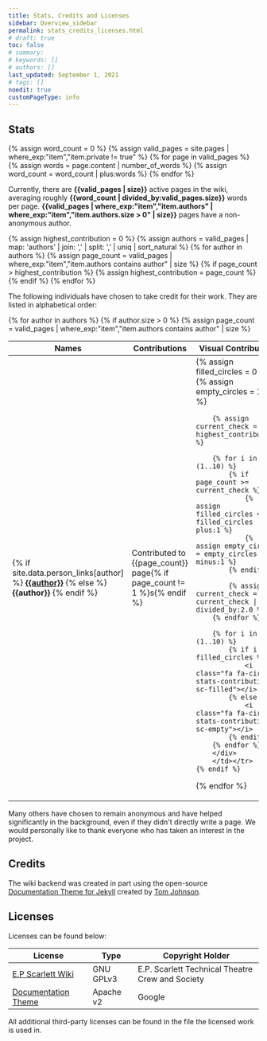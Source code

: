 ```yaml
---
title: Stats, Credits and Licenses
sidebar: Overview_sidebar
permalink: stats_credits_licenses.html
# draft: true
toc: false
# summary: 
# keywords: []
# authors: []
last_updated: September 1, 2021
# tags: []
noedit: true
customPageType: info
---
```


## Stats 
<!-- Data for page counts -->
{% assign word_count = 0 %}
{% assign valid_pages = site.pages | where_exp:"item","item.private != true" %}
{% for page in valid_pages %}
    {% assign words = page.content | number_of_words %}
    {% assign word_count = word_count | plus:words %}
{% endfor %}

Currently, there are **{{valid_pages | size}}** active pages in the wiki, averaging roughly **{{word_count | divided_by:valid_pages.size}}** words per page. **{{valid_pages | where_exp:"item","item.authors" | where_exp:"item","item.authors.size > 0" | size}}** pages have a non-anonymous author.

<!-- Data for credits and percentage bars -->
{% assign highest_contribution = 0 %}
{% assign authors = valid_pages | map: 'authors' | join: ',' | split: ',' | uniq | sort_natural %}
{% for author in authors %}
    {% assign page_count = valid_pages | where_exp:"item","item.authors contains author" | size %}
    {% if page_count > highest_contribution %}
        {% assign highest_contribution = page_count %}
    {% endif %}
{% endfor %}

The following individuals have chosen to take credit for their work. They are listed in alphabetical order:
<table class="credit-table">
    <thead>
        <tr>
            <th>Names</th>
            <th>Contributions</th>
            <th>Visual Contribution</th>
        </tr>
    </thead>
<tbody>

{% for author in authors %}
    {% if author.size > 0 %}
        {% assign page_count = valid_pages | where_exp:"item","item.authors contains author" | size %}
        <tr><td>
        {% if site.data.person_links[author] %}
            <b><a href="{{site.data.person_links[author]}}">{{author}}</a></b>
        {% else %}
            <b>{{author}}</b>
        {% endif %}
        </td>
        <td>
        Contributed to {{page_count}} page{% if page_count != 1 %}s{% endif %}
        </td>
        <td>
        <div class="stats-contribution-wrapper">
        {% assign filled_circles = 0 %}
        {% assign empty_circles = 10 %}

        {% assign current_check = highest_contribution %}
        
        {% for i in (1..10) %}
            {% if page_count >= current_check %}
                {% assign filled_circles = filled_circles | plus:1 %}
                {% assign empty_circles = empty_circles | minus:1 %}            
            {% endif %}

            {% assign current_check = current_check | divided_by:2.0 %}
        {% endfor %}

        {% for i in (1..10) %}
            {% if i <= filled_circles %}
                <i class="fa fa-circle stats-contribution sc-filled"></i>
            {% else %}
                <i class="fa fa-circle stats-contribution sc-empty"></i>
            {% endif %}
        {% endfor %}
        </div>
        </td></tr>
    {% endif %}
{% endfor %}

</tbody>
</table>

Many others have chosen to remain anonymous and have helped significantly in the background, even if they didn't directly write a page. We would personally like to thank everyone who has taken an interest in the project.

## Credits
The wiki backend was created in part using the open-source [Documentation Theme for Jekyll](https://idratherbewriting.com/documentation-theme-jekyll/) created by [Tom Johnson](https://github.com/tomjoht).


## Licenses
Licenses can be found below: <br>

| License | Type | Copyright Holder |
|---------|------|------------------|
| [E.P Scarlett Wiki](https://github.com/epstechtheatre/epstechtheatre.github.io/blob/main/LICENSE) | GNU GPLv3 | E.P. Scarlett Technical Theatre Crew and Society |
| [Documentation Theme](https://github.com/tomjoht/documentation-theme-jekyll/blob/gh-pages/LICENSE) | Apache v2 | Google |

All additional third-party licenses can be found in the file the licensed work is used in.